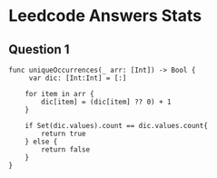 # Leedcode Answers Stats

## Question 1

    
    func uniqueOccurrences(_ arr: [Int]) -> Bool {
         var dic: [Int:Int] = [:]
        
        for item in arr {
            dic[item] = (dic[item] ?? 0) + 1
        }
        
        if Set(dic.values).count == dic.values.count{
            return true
        } else {
            return false
        }
    }
   


